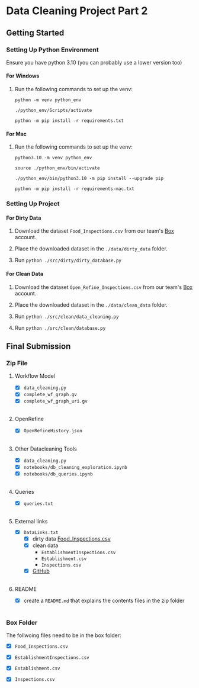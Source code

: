 # Data Cleaning Project Part 2

## Getting Started

### Setting Up Python Environment

Ensure you have python 3.10 (you can probably use a lower version too)

#### For Windows

1. Run the following commands to set up the venv:

   `python -m venv python_env`

   `./python_env/Scripts/activate`

   `python -m pip install -r requirements.txt`

#### For Mac

1. Run the following commands to set up the venv:

   `python3.10 -m venv python_env`

   `source ./python_env/bin/activate`

   `./python_env/bin/python3.10 -m pip install --upgrade pip`

   `python -m pip install -r requirements-mac.txt`

### Setting Up Project

#### For Dirty Data
1. Download the dataset `Food_Inspections.csv` from our team's [Box](https://uofi.app.box.com/folder/166723381455) account.

2. Place the downloaded dataset in the `./data/dirty_data` folder.

3. Run `python ./src/dirty/dirty_database.py`

#### For Clean Data
1. Download the dataset `Open_Refine_Inspections.csv` from our team's [Box](https://uofi.app.box.com/folder/166723381455) account.

2. Place the downloaded dataset in the `./data/clean_data` folder.

3. Run `python ./src/clean/data_cleaning.py`

4. Run `python ./src/clean/database.py`

## Final Submission

### Zip File

1. Workflow Model
   - [x] `data_cleaning.py`  
   - [x] `complete_wf_graph.gv`
   - [x] `complete_wf_graph_uri.gv`  
   <BR>

2. OpenRefine
   - [x] `OpenRefineHistory.json`  
   <BR>

3. Other Datacleaning Tools
   - [x] `data_cleaning.py`
   - [x] `notebooks/db_cleaning_exploration.ipynb`
   - [x] `notebooks/db_queries.ipynb`  
   <BR>

4. Queries
   - [x] `queries.txt`  
   <BR>

5. External links
   - [x] `DataLinks.txt`
      - [x] dirty data [Food_Inspections.csv](https://uofi.app.box.com/folder/166723381455)
      - [x] clean data
         - `EstablishmentInspections.csv`
         - `Establishment.csv`
         - `Inspections.csv`
      - [x] [GitHub](https://github.com/TylerLott/data-clean-proj)  
      <BR>

6. README
   - [x] create a `README.md` that explains the contents files in the zip folder  
   <BR>

### Box Folder

The follwoing files need to be in the box folder:

   - [x] `Food_Inspections.csv`

   - [x] `EstablishmentInspections.csv`

   - [x] `Establishment.csv`

   - [x] `Inspections.csv`

   
